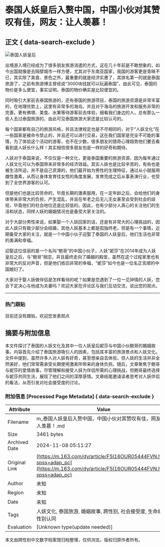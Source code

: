 # 泰国人妖皇后入赘中国，中国小伙对其赞叹有佳，网友：让人羡慕！

## 正文 { data-search-exclude }


![泰国人妖皇后](https://nimg.ws.126.net/?url=https%3A%2F%2Fstatic.ws.126.net%2Ff2e%2Fwap%2Fcommon%2Fimages%2Fweixinfixed1200low.jpg&thumbnail=750x2147483647&quality=75&type=jpg)

出境游入境已经成为了很多朋友旅游消遣的方式，这在几十年前是不敢想象的，如今出国就像是去隔壁城市一样方便，尤其对于东南亚国家，我国的游客更是青睐不已，其实除了美食、景色之外，最重要的就是经济实惠了，其排名第一的就是泰国旅游了，之前有旅游博主曾经说“3000块钱就可以玩遍泰国”，由此可见，泰国的物价是多么便宜，事实证明，泰国的物价确实是比较便宜的。

同时吸引大家前去泰国旅游的，还有泰国的旅游项目，泰国的旅游资源是非常丰富的，在地理优势上，这里有非常多的海岛，并且对于海岛的旅游开发和服务非常的完善。更有佛塔、美食、水果等待游客前去体验，细看我们身边的人，总有那么一些人去过泰国旅游的，由此可见泰国旅游大家还是比较认可的。

每个国家都有自己的旅游风格，并且法律规定也是不尽相同的，对于“人妖文化”在一些国家是被命令禁止的，并且还可以进行交易，这在我们国家是完全不可能的事情，为了体验这个活动的游客，也不在少数，很多朋友的猎奇心理趋势他们要去看看到底人妖长什么样！其实相信很多朋友也是一样的好奇和期待。

人妖对于泰国来说，不仅仅是一种文化，更是泰国重要的旅游资源，因为每年通过人妖文化可以为泰国带来非常多的经济效益。其实人妖也是比较辛苦的，有些也是被生活所迫，并不是自己资源的，他们最开始为男性的生理特征，通过从小就服用雌性激素，从而让身体发育往女性的角度发展，发育完成之后从事表演行业，也受到了全世界游客的认可。

但是他们也是比较苦命的，毕竟长期的激素服用，在一定年龄之后，会给他们的身体带来非常大的负担，产生混乱，并且在年老之后无儿无女甚至会受到社会的歧视，毕竟他们的社会地位还是比较低的。因此，也有少部分人真心的关注他们的生活和状态，同样人妖的婚姻情况也是备受大家关注的。

对于大部分男性来说，如果娶一个人妖回家的话，还是有非常大的心理挑战的，因此人妖只有极少部分会结婚，其他人妖基本上都是孤独终老。但是有一个事情，近期备受大家的关注，就是一个中国小伙子迎娶了泰国的人妖皇后，他们生活也非常的美满和幸福。

迎娶这位佳丽的是一个名叫“鲍哥”的中国小伙子，人妖“妮莎”在2014年成为人妖皇后之后，与“鲍哥”相恋，并且最终走向了婚姻的殿堂，虽然在这个过程家里也有非常大的反对声音，但是他们依旧非常的幸福，“妮莎”如今也是一位名正言顺的中国媳妇了。

大家对于娶人妖做伴侣是怎样看待的呢？如果是您遇到了一位一见钟情的人妖，您会下定决心与他成为夫妻吗？欢迎大家在评论区与我们互动交流，说出您的观点。

---

### 热门跟贴

目前还没有跟贴，欢迎您发表观点

## 摘要与附加信息

<!-- tcd_abstract -->
本文件探讨了泰国的人妖文化及其中一位人妖皇后妮莎与中国小伙鲍哥的婚姻故事。内容首先介绍了泰国旅游吸引人的因素，包括其丰富的旅游景点和人妖文化。文件中提到，虽然许多人对人妖有好奇，甚至想亲自去体验，但人妖的生活并非全然美好，他们常常需承受长期使用激素所带来的身体负担。随后，文章聚焦于鲍哥与妮莎的爱情故事，尽管理解和接受人妖为伴侣所需的心理挑战，但鲍哥最终选择与妮莎共同生活，展现了他们之间的深厚感情。文章结尾邀请读者思考对人妖伴侣的看法，从而引发对社会接受度的讨论。
<!-- tcd_abstract_end -->

### 附加信息 [Processed Page Metadata] { data-search-exclude }

| Attribute       | Value                                  |
|-----------------|----------------------------------------|
| Filename        | m_泰国人妖皇后入赘中国，中国小伙对其赞叹有佳，网友：让人羡慕！.md                             |
| Size            | 3461 bytes                           |
| Archived Date   | 2024-11-08 05:11:27                             |
| Original Link   | [https://m.163.com/dy/article/F5I16OUR05444FVN.html?spss=adap_pc](https://m.163.com/dy/article/F5I16OUR05444FVN.html?spss=adap_pc)                       |
| Author          | 未知                               |
| Region          | 未知                               |
| Date            | 未知                                 |
| Tags            | 人妖文化, 泰国旅游, 婚姻故事, 跨性别, 社会接受度, 生命故事, 性别认同                                 |
| Evaluation            | [Unknown type(update needed)]                                 |
<!-- tcd_table_end -->

本文由跨性别中文数字档案馆归档整理，仅供浏览。版权归原作者所有。
